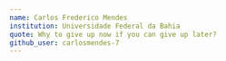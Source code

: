 ```yaml
---
name: Carlos Frederico Mendes
institution: Universidade Federal da Bahia
quote: Why to give up now if you can give up later?
github_user: carlosmendes-7
---
```

